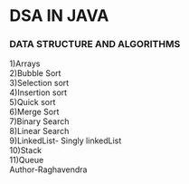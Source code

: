 # DSA IN JAVA
<h3>DATA STRUCTURE AND ALGORITHMS</h3>
1)Arrays<br>
2)Bubble Sort<br>
3)Selection sort <br>
4)Insertion sort <br>
5)Quick sort  <br>
6)Merge Sort <br>
7)Binary Search <br> 
8)Linear Search<br>
9)LinkedList- Singly linkedList<br>
10)Stack<br>
11)Queue<br>
Author-Raghavendra
